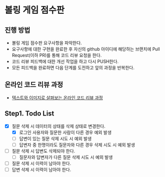 # 볼링 게임 점수판
## 진행 방법
* 볼링 게임 점수판 요구사항을 파악한다.
* 요구사항에 대한 구현을 완료한 후 자신의 github 아이디에 해당하는 브랜치에 Pull Request(이하 PR)를 통해 코드 리뷰 요청을 한다.
* 코드 리뷰 피드백에 대한 개선 작업을 하고 다시 PUSH한다.
* 모든 피드백을 완료하면 다음 단계를 도전하고 앞의 과정을 반복한다.

## 온라인 코드 리뷰 과정
* [텍스트와 이미지로 살펴보는 온라인 코드 리뷰 과정](https://github.com/next-step/nextstep-docs/tree/master/codereview)

## Step1. Todo List
- [X] 질문 삭제 시 데이터의 상태를 삭제 상태로 변경한다.
    - [X] 로그인 사용자와 질문한 사람이 다른 경우 예외 발생
    - [ ] 답변이 있는 질문 삭제 시도 시 예외 발생
    - [ ] 답변자 중 한명이라도 질문자와 다른 경우 삭제 시도 시 예외 발생
- [ ] 질문 삭제 시 답변도 삭제되야 한다.
    - [ ] 질문자와 답변자가 다른 질문 삭제 시도 시 예외 발생
- [ ] 질문 삭제 시 이력이 남아야 한다.
- [ ] 답변 삭제 시 이력이 남아야 한다.
